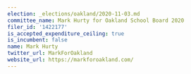 ```yaml
---
election: _elections/oakland/2020-11-03.md
committee_name: Mark Hurty for Oakland School Board 2020
filer_id: '1422177'
is_accepted_expenditure_ceiling: true
is_incumbent: false
name: Mark Hurty
twitter_url: MarkForOakland
website_url: https://markforoakland.com/
---
```

